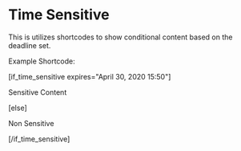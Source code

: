 # Time Sensitive

This is utilizes shortcodes to show conditional content based on the deadline set.

Example Shortcode:

[if_time_sensitive expires="April 30, 2020 15:50"]

Sensitive Content

[else]

Non Sensitive

[/if_time_sensitive]
